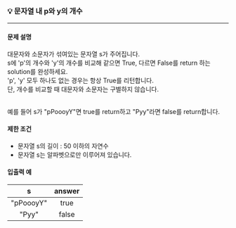 ### 💡 문자열 내 p와 y의 개수
***

#### 문제 설명
대문자와 소문자가 섞여있는 문자열 s가 주어집니다.
</br>s에 'p'의 개수와 'y'의 개수를 비교해 같으면 True, 다르면 False를 return 하는 solution를 완성하세요.
</br>'p', 'y' 모두 하나도 없는 경우는 항상 True를 리턴합니다.
</br>단, 개수를 비교할 때 대문자와 소문자는 구별하지 않습니다.

</br>예를 들어 s가 "pPoooyY"면 true를 return하고 "Pyy"라면 false를 return합니다.

#### 제한 조건
* 문자열 s의 길이 : 50 이하의 자연수
* 문자열 s는 알파벳으로만 이루어져 있습니다.

#### 입출력 예
|s|answer|
|:---:|:---:|
|"pPoooyY"|true|
|"Pyy"|false|
